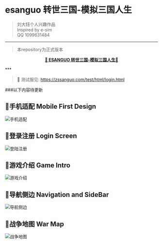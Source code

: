 # esanguo 转世三国-模拟三国人生
> 刘大钰个人兴趣作品   
Inspired by e-sim   
QQ 1099631484  

***
>本repository为正式版本
<p align="center"><b>  <a href="https://zssanguo.com/html/login.html">🎉 ESANGUO 转世三国-模拟三国人生🎉</a></b></p>
***

> 🙌 测试服见:
https://zssanguo.com/test/html/login.html

###以下内容待更新
## 🍻手机适配 Mobile First Design
![手机适配]()

## 🍻登录注册 Login Screen
![登陆注册]()

## 🍻游戏介绍 Game Intro
![游戏介绍]()

## 🍻导航侧边 Navigation and SideBar
![导航侧边]()

## 🍻战争地图 War Map
![战争地图]()

